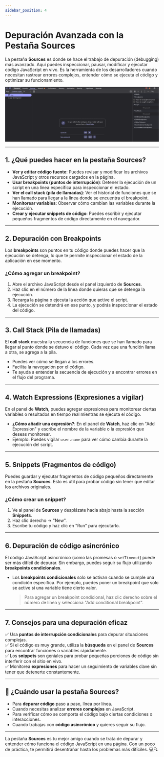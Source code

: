 ```yaml
---
sidebar_position: 4
---
```


# Depuración Avanzada con la Pestaña Sources

La pestaña **Sources** es donde se hace el trabajo de depuración (debugging) más avanzado. Aquí puedes inspeccionar, pausar, modificar y ejecutar código JavaScript en vivo. Es la herramienta de los desarrolladores cuando necesitan rastrear errores complejos, entender cómo se ejecuta el código y optimizar su funcionamiento.

![Sources](./img/Sources.png)

---

## 1. ¿Qué puedes hacer en la pestaña Sources?

- **Ver y editar código fuente**: Puedes revisar y modificar los archivos JavaScript y otros recursos cargados en la página.
- **Usar breakpoints (puntos de interrupción)**: Detener la ejecución de un script en una línea específica para inspeccionar el estado.
- **Ver el call stack (pila de llamadas)**: Ver el historial de funciones que se han llamado para llegar a la línea donde se encuentra el breakpoint.
- **Monitorear variables**: Observar cómo cambian las variables durante la ejecución.
- **Crear y ejecutar snippets de código**: Puedes escribir y ejecutar pequeños fragmentos de código directamente en el navegador.

---

## 2. Depuración con Breakpoints

Los **breakpoints** son puntos en tu código donde puedes hacer que la ejecución se detenga, lo que te permite inspeccionar el estado de la aplicación en ese momento.

### ¿Cómo agregar un breakpoint?

1. Abre el archivo JavaScript desde el panel izquierdo de **Sources**.
2. Haz clic en el número de la línea donde quieras que se detenga la ejecución.
3. Recarga la página o ejecuta la acción que active el script.
4. La ejecución se detendrá en ese punto, y podrás inspeccionar el estado del código.

---

## 3. Call Stack (Pila de llamadas)

El **call stack** muestra la secuencia de funciones que se han llamado para llegar al punto donde se detuvo el código. Cada vez que una función llama a otra, se agrega a la pila.

- Puedes ver cómo se llegan a los errores.
- Facilita la navegación por el código.
- Te ayuda a entender la secuencia de ejecución y a encontrar errores en el flujo del programa.

---

## 4. Watch Expressions (Expresiones a vigilar)

En el panel de **Watch**, puedes agregar expresiones para monitorear ciertas variables o resultados en tiempo real mientras se ejecuta el código.

- **¿Cómo añadir una expresión?**: En el panel de **Watch**, haz clic en "Add Expression" y escribe el nombre de la variable o la expresión que deseas monitorear.
- Ejemplo: Puedes vigilar `user.name` para ver cómo cambia durante la ejecución del script.

---

## 5. Snippets (Fragmentos de código)

Puedes guardar y ejecutar fragmentos de código pequeños directamente en la pestaña **Sources**. Esto es útil para probar código sin tener que editar los archivos originales.

### ¿Cómo crear un snippet?

1. Ve al panel de **Sources** y desplázate hacia abajo hasta la sección **Snippets**.
2. Haz clic derecho → "New".
3. Escribe tu código y haz clic en "Run" para ejecutarlo.

---

## 6. Depuración de código asincrónico

El código JavaScript asincrónico (como las promesas o `setTimeout`) puede ser más difícil de depurar. Sin embargo, puedes seguir su flujo utilizando **breakpoints condicionales**.

- Los **breakpoints condicionales** solo se activan cuando se cumple una condición específica. Por ejemplo, puedes poner un breakpoint que solo se active si una variable tiene cierto valor.
  
  > Para agregar un breakpoint condicional, haz clic derecho sobre el número de línea y selecciona "Add conditional breakpoint".

---

## 7. Consejos para una depuración eficaz

✅ Usa **puntos de interrupción condicionales** para depurar situaciones complejas.  
✅ Si el código es muy grande, utiliza la **búsqueda** en el panel de **Sources** para encontrar funciones o variables rápidamente.  
✅ Los **snippets** son geniales para probar pequeñas porciones de código sin interferir con el sitio en vivo.  
✅ Monitorea **expresiones** para hacer un seguimiento de variables clave sin tener que detenerte constantemente.

---

## 🎯 ¿Cuándo usar la pestaña Sources?

- Para **depurar código** paso a paso, línea por línea.
- Cuando necesitas analizar **errores complejos** en JavaScript.
- Para verificar cómo se comporta el código bajo ciertas condiciones o interacciones.
- Cuando trabajas con **código asincrónico** y quieres seguir su flujo.

---

La pestaña **Sources** es tu mejor amigo cuando se trata de depurar y entender cómo funciona el código JavaScript en una página. Con un poco de práctica, te permitirá desentrañar hasta los problemas más difíciles. 💻🔍

